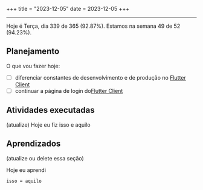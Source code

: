+++
title = "2023-12-05"
date = 2023-12-05
+++

---

Hoje é Terça, dia 339 de 365 (92.87%). Estamos na semana 49 de 52 (94.23%).

## Planejamento

O que vou fazer hoje:

- [ ] diferenciar constantes de desenvolvimento e de produção no [Flutter Client](https://github.com/OmnicodeSolutions/luisa_drf_flutter_client)
- [ ] continuar a página de login do[Flutter Client](https://github.com/OmnicodeSolutions/luisa_drf_flutter_client)

## Atividades executadas

(atualize) Hoje eu fiz isso e aquilo

## Aprendizados

(atualize ou delete essa seção)

Hoje eu aprendi
```
isso = aquilo
```
